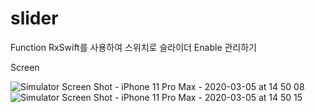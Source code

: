 # slider

Function
RxSwift를 사용하여 스위치로 슬라이더 Enable 관리하기


Screen

![Simulator Screen Shot - iPhone 11 Pro Max - 2020-03-05 at 14 50 08](https://user-images.githubusercontent.com/25197752/77714639-d8634100-701c-11ea-94ed-14ab67403b8f.png)
![Simulator Screen Shot - iPhone 11 Pro Max - 2020-03-05 at 14 50 15](https://user-images.githubusercontent.com/25197752/77714634-d7321400-701c-11ea-8b70-502611bf2e7c.png)
